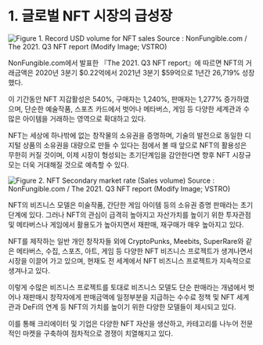 # 1. 글로벌 NFT 시장의 급성장

![Figure 1. Record USD volume for NFT sales
Source : NonFungible.com / The 2021. Q3 NFT report (Modify Image; VSTRO)
](../../.gitbook/assets/image1.jpg)

NonFungible.com에서 발표한 『The 2021. Q3 NFT report』에 따르면 NFT의 거래금액은 2020년 3분기 $0.22억에서 2021년 3분기 $59억으로 1년간 26,719% 성장했다.

이 기간동안 NFT 지갑활성은 540%, 구매자는 1,240%, 판매자는 1,277% 증가하였으며, 단순한 예술작품, 스포츠 카드에서 벗어나 메타버스, 게임 등 다양한 세계관과 수많은 아이템을 거래하는 영역으로 확대하고 있다.

NFT는 세상에 하나밖에 없는 창작물의 소유권을 증명하며, 기술의 발전으로 동일한 디지털 상품의 소유권을 대량으로 만들 수 있다는 점에서 볼 때 앞으로 NFT의 활용성은 무한히 커질 것이며, 이제 시장이 형성되는 초기단계임을 감안한다면 향후 NFT 시장규모는 더욱 거대해질 것으로 예측할 수 있다.

![Figure 2. NFT Secondary market rate (Sales volume)
Source : NonFungible.com / The 2021. Q3 NFT report (Modify Image; VSTRO)
](../../.gitbook/assets/image2.jpg)

NFT의 비즈니스 모델은 미술작품, 간단한 게임 아이템 등의 소유권 증명 판매라는 초기단계에 있다. 그러나 NFT의 관심이 급격히 높아지고 자산가치를 높이기 위한 투자관점 및 메타버스나 게임에서 활용도가 높아지면서 재판매, 재구매가 매우 높아지고 있다.

NFT를 제작하는 일반 개인 창작자들 외에 CryptoPunks, Meebits, SuperRare와 같은 메타버스, 수집, 스포츠, 아트, 게임 등 다양한 NFT 비즈니스 프로젝트가 생겨나면서 시장을 이끌어 가고 있으며, 현재도 전 세계에서 NFT 비즈니스 프로젝트가 지속적으로 생겨나고 있다.

이렇게 수많은 비즈니스 프로젝트를 토대로 비즈니스 모델도 단순 판매라는 개념에서 벗어나 재판매시 창작자에게 판매금액에 일정부분을 지급하는 수수료 정책 및 NFT 세계관과 DeFi의 연계 등 NFT의 가치를 높이기 위한 다양한 모델들이 제시되고 있다.

이를 통해 크리에이터 및 기업은 다양한 NFT 자산을 생산하고, 카테고리를 나누어 전문적인 마켓을 구축하여 점차적으로 경쟁이 치열해지고 있다.
